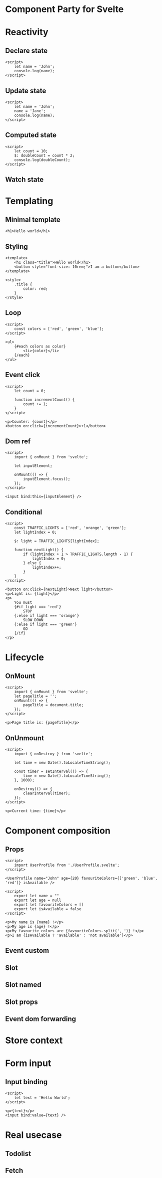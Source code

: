 # Component Party for Svelte

# Reactivity
## Declare state
```svelte
<script>
	let name = 'John';
	console.log(name);
</script>

```

## Update state
```svelte
<script>
	let name = 'John';
	name = 'Jane';
	console.log(name);
</script>

```

## Computed state
```svelte
<script>
	let count = 10;
	$: doubleCount = count * 2;
	console.log(doubleCount);
</script>

```

## Watch state
# Templating
## Minimal template
```svelte
<h1>Hello world</h1>

```

## Styling
```svelte
<template>
	<h1 class="title">Hello world</h1>
	<button style="font-size: 10rem;">I am a button</button>
</template>

<style>
	.title {
		color: red;
	}
</style>

```

## Loop
```svelte
<script>
	const colors = ['red', 'green', 'blue'];
</script>

<ul>
	{#each colors as color}
		<li>{color}</li>
	{/each}
</ul>

```

## Event click
```svelte
<script>
	let count = 0;

	function incrementCount() {
		count += 1;
	}
</script>

<p>Counter: {count}</p>
<button on:click={incrementCount}>+1</button>

```

## Dom ref
```svelte
<script>
	import { onMount } from 'svelte';

	let inputElement;

	onMount(() => {
		inputElement.focus();
	});
</script>

<input bind:this={inputElement} />

```

## Conditional
```svelte
<script>
	const TRAFFIC_LIGHTS = ['red', 'orange', 'green'];
	let lightIndex = 0;

	$: light = TRAFFIC_LIGHTS[lightIndex];

	function nextLight() {
		if (lightIndex + 1 > TRAFFIC_LIGHTS.length - 1) {
			lightIndex = 0;
		} else {
			lightIndex++;
		}
	}
</script>

<button on:click={nextLight}>Next light</button>
<p>Light is: {light}</p>
<p>
	You must
	{#if light === 'red'}
		STOP
	{:else if light === 'orange'}
		SLOW DOWN
	{:else if light === 'green'}
		GO
	{/if}
</p>

```

# Lifecycle
## OnMount
```svelte
<script>
	import { onMount } from 'svelte';
	let pageTitle = '';
	onMount(() => {
		pageTitle = document.title;
	});
</script>

<p>Page title is: {pageTitle}</p>

```

## OnUnmount
```svelte
<script>
	import { onDestroy } from 'svelte';

	let time = new Date().toLocaleTimeString();

	const timer = setInterval(() => {
		time = new Date().toLocaleTimeString();
	}, 1000);

	onDestroy(() => {
		clearInterval(timer);
	});
</script>

<p>Current time: {time}</p>

```

# Component composition
## Props
```svelte
<script>
	import UserProfile from './UserProfile.svelte';
</script>

<UserProfile name="John" age={20} favouriteColors={['green', 'blue', 'red']} isAvailable />

```

```svelte
<script>
	export let name = ""
	export let age = null
	export let favouriteColors = []
	export let isAvailable = false
</script>

<p>My name is {name} !</p>
<p>My age is {age} !</p>
<p>My favourite colors are {favouriteColors.split(', ')} !</p>
<p>I am {isAvailable ? 'available' : 'not available'}</p>

```

## Event custom
## Slot
## Slot named
## Slot props
## Event dom forwarding
# Store context
# Form input
## Input binding
```svelte
<script>
	let text = 'Hello World';
</script>

<p>{text}</p>
<input bind:value={text} />

```

# Real usecase
## Todolist
## Fetch
